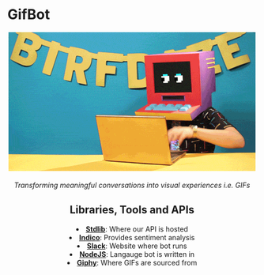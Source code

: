 # GifBot

<center><img src="giphy.gif" alt="Smiley face"><center>
<br>
<i>Transforming meaningful conversations into visual experiences i.e. GIFs</i>

## Libraries, Tools and APIs
   
<li><b><a href="https://stdlib.com/">Stdlib</a></b>: Where our API is hosted</li>
<li><b><a href="https://indico.io/">Indico</a></b>: Provides sentiment analysis</li>
<li><b><a href="https://slack.com/">Slack</a></b>: Website where bot runs</li>
<li><b><a href="https://nodejs.org/en/">NodeJS</a></b>: Langauge bot is written in</li>
<li><b><a href="https://giphy.com/">Giphy</a></b>: Where GIFs are sourced from</li>
     

